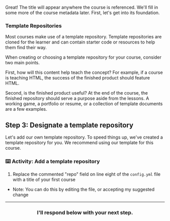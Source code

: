 Great! The title will appear anywhere the course is referenced. We'll fill in some more of the course metadata later. First, let's get into its foundation.

### Template Repositories
Most courses make use of a template repository. Template repositories are cloned for the learner and can contain starter code or resources to help them find their way.

When creating or choosing a template repository for your course, consider two main points.

First, how will this content help teach the concept? For example, if a course is teaching HTML, the success of the finished product should feature HTML.

Second, is the finished product useful? At the end of the course, the finished repository should serve a purpose aside from the lessons. A working game, a portfolio or resume, or a collection of template documents are a few examples.

## Step 3: Designate a template repository
Let's add our own template repository. To speed things up, we've created a template repository for you. We recommend using our template for this course.

### :keyboard: Activity: Add a template repository

1. Replace the commented "repo" field on line eight of the `config.yml` file with a title of your first course
  - Note: You can do this by editing the file, or accepting my suggested change

<hr>
<h3 align="center">I'll respond below with your next step.</h3>
